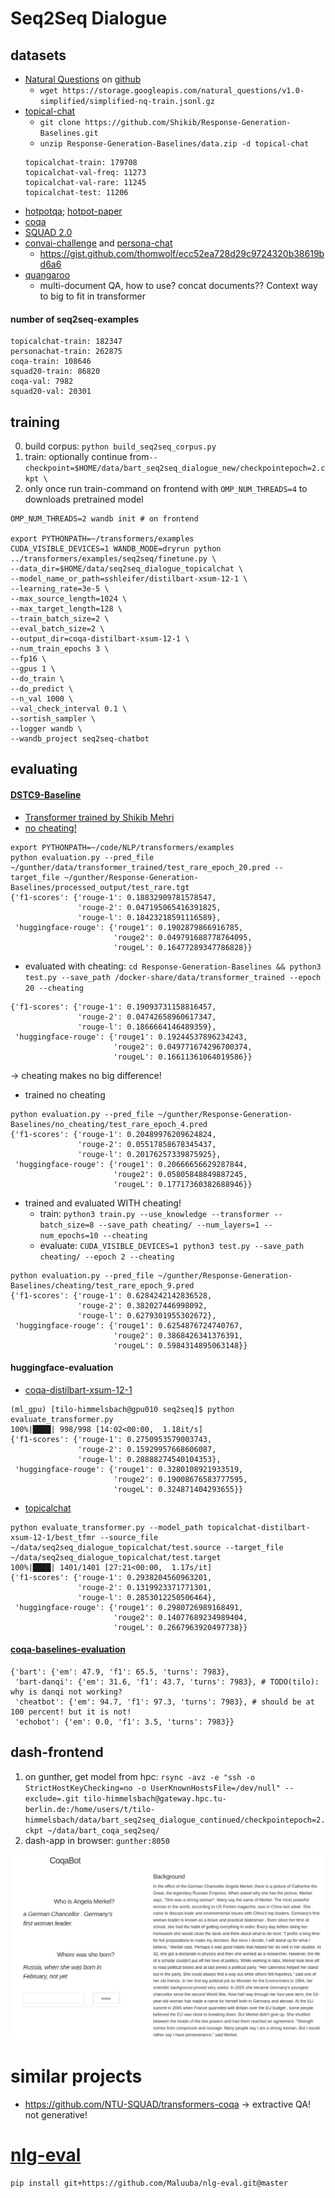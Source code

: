 # Seq2Seq Dialogue
## datasets

* [Natural Questions](https://ai.google.com/research/NaturalQuestions/dataset) on [github](https://github.com/google-research-datasets/natural-questions)
    + `wget https://storage.googleapis.com/natural_questions/v1.0-simplified/simplified-nq-train.jsonl.gz`
* [topical-chat](https://github.com/alexa/alexa-prize-topical-chat-dataset)
    + `git clone https://github.com/Shikib/Response-Generation-Baselines.git`
    + `unzip Response-Generation-Baselines/data.zip -d topical-chat`
    ```shell script
    topicalchat-train: 179708
    topicalchat-val-freq: 11273
    topicalchat-val-rare: 11245
    topicalchat-test: 11206
    ```
* [hotpotqa](https://hotpotqa.github.io/); [hotpot-paper](https://nlp.stanford.edu/pubs/yang2018hotpotqa.pdf)
* [coqa](https://stanfordnlp.github.io/coqa/)
* [SQUAD 2.0](https://rajpurkar.github.io/SQuAD-explorer/)
* [convai-challenge](http://convai.io/) and [persona-chat](https://github.com/DeepPavlov/convai)
    + https://gist.github.com/thomwolf/ecc52ea728d29c9724320b38619bd6a6
* [quangaroo](http://qangaroo.cs.ucl.ac.uk/)
    + multi-document QA, how to use? concat documents?? Context way to big to fit in transformer

#### number of seq2seq-examples    
```
topicalchat-train: 182347
personachat-train: 262875
coqa-train: 108646
squad20-train: 86820
coqa-val: 7982
squad20-val: 20301
```
## training
0. build corpus: `python build_seq2seq_corpus.py`
0. train: optionally continue from`--checkpoint=$HOME/data/bart_seq2seq_dialogue_new/checkpointepoch=2.ckpt \`
0. only once run train-command on frontend with `OMP_NUM_THREADS=4` to downloads pretrained model
```shell script
OMP_NUM_THREADS=2 wandb init # on frontend

export PYTHONPATH=~/transformers/examples
CUDA_VISIBLE_DEVICES=1 WANDB_MODE=dryrun python ../transformers/examples/seq2seq/finetune.py \
--data_dir=$HOME/data/seq2seq_dialogue_topicalchat \
--model_name_or_path=sshleifer/distilbart-xsum-12-1 \
--learning_rate=3e-5 \
--max_source_length=1024 \
--max_target_length=128 \
--train_batch_size=2 \
--eval_batch_size=2 \
--output_dir=coqa-distilbart-xsum-12-1 \
--num_train_epochs 3 \
--fp16 \
--gpus 1 \
--do_train \
--do_predict \
--n_val 1000 \
--val_check_interval 0.1 \
--sortish_sampler \
--logger wandb \
--wandb_project seq2seq-chatbot
```

## evaluating
#### [DSTC9-Baseline](https://github.com/dertilo/Response-Generation-Baselines)
* [Transformer trained by Shikib Mehri](https://drive.google.com/file/d/1fPB45RDs_BcJ8KZeYQiauK3W1RsdY2hM/view?usp=sharing)
* [no cheating!](https://github.com/dertilo/Response-Generation-Baselines/commit/030d9335ef3b1f642ac76e86e1a0f52c4d8b9916)
```shell script
export PYTHONPATH=~/code/NLP/transformers/examples
python evaluation.py --pred_file ~/gunther/data/transformer_trained/test_rare_epoch_20.pred --target_file ~/gunther/Response-Generation-Baselines/processed_output/test_rare.tgt
{'f1-scores': {'rouge-1': 0.18832909781578547,
               'rouge-2': 0.047195065416391825,
               'rouge-l': 0.18423218591116589},
 'huggingface-rouge': {'rouge1': 0.1902879866916785,
                       'rouge2': 0.049791688778764095,
                       'rougeL': 0.16477289347786828}}
```
* evaluated with cheating: `cd Response-Generation-Baselines && python3 test.py --save_path /docker-share/data/transformer_trained --epoch 20 --cheating`
```shell script
{'f1-scores': {'rouge-1': 0.19093731158816457,
               'rouge-2': 0.04742658960617347,
               'rouge-l': 0.1866664146489359},
 'huggingface-rouge': {'rouge1': 0.19244537896234243,
                       'rouge2': 0.049771674296700374,
                       'rougeL': 0.16611361064019586}}
```
-> cheating makes no big difference!
* trained no cheating
```shell script
python evaluation.py --pred_file ~/gunther/Response-Generation-Baselines/no_cheating/test_rare_epoch_4.pred
{'f1-scores': {'rouge-1': 0.20489976209624824,
               'rouge-2': 0.05517858678345437,
               'rouge-l': 0.20176257339875925},
 'huggingface-rouge': {'rouge1': 0.20666656629287844,
                       'rouge2': 0.05805848849887245,
                       'rougeL': 0.17717360382688946}}
```
* trained and evaluated WITH cheating!
    * train: `python3 train.py --use_knowledge --transformer --batch_size=8 --save_path cheating/ --num_layers=1 --num_epochs=10 --cheating`
    * evaluate: `CUDA_VISIBLE_DEVICES=1 python3 test.py --save_path cheating/ --epoch 2 --cheating`
```shell script
python evaluation.py --pred_file ~/gunther/Response-Generation-Baselines/cheating/test_rare_epoch_9.pred
{'f1-scores': {'rouge-1': 0.6284242142836528,
               'rouge-2': 0.382027446998092,
               'rouge-l': 0.6279301955302672},
 'huggingface-rouge': {'rouge1': 0.6254876724740767,
                       'rouge2': 0.3868426341376391,
                       'rougeL': 0.5984314895063148}}
```
#### huggingface-evaluation
* [coqa-distilbart-xsum-12-1](https://app.wandb.ai/dertilo/seq2seq-chatbot/runs/3ll696ve/overview?workspace=user-)
```shell script
(ml_gpu) [tilo-himmelsbach@gpu010 seq2seq]$ python evaluate_transformer.py 
100%|████| 998/998 [14:02<00:00,  1.18it/s]
{'f1-scores': {'rouge-1': 0.2750953579003743,
               'rouge-2': 0.15929957668606087,
               'rouge-l': 0.28888274540104353},
 'huggingface-rouge': {'rouge1': 0.3280108921933519,
                       'rouge2': 0.19008676583777595,
                       'rougeL': 0.324871404293655}}
```
* [topicalchat](https://app.wandb.ai/dertilo/seq2seq-chatbot/runs/15oezher/overview?workspace=user-)
```shell script
python evaluate_transformer.py --model_path topicalchat-distilbart-xsum-12-1/best_tfmr --source_file ~/data/seq2seq_dialogue_topicalchat/test.source --target_file ~/data/seq2seq_dialogue_topicalchat/test.target
100%|████| 1401/1401 [27:21<00:00,  1.17s/it]
{'f1-scores': {'rouge-1': 0.2938204560963201,
               'rouge-2': 0.1319923371771301,
               'rouge-l': 0.2853012250506464},
 'huggingface-rouge': {'rouge1': 0.2980726989168491,
                       'rouge2': 0.14077689234989404,
                       'rougeL': 0.2667963920497738}}
```
#### [coqa-baselines-evaluation](https://github.com/stanfordnlp/coqa-baselines)
```shell script
{'bart': {'em': 47.9, 'f1': 65.5, 'turns': 7983},
 'bart-danqi': {'em': 31.6, 'f1': 43.7, 'turns': 7983}, # TODO(tilo): why is danqi not working?
 'cheatbot': {'em': 94.7, 'f1': 97.3, 'turns': 7983}, # should be at 100 percent! but it is not!
 'echobot': {'em': 0.0, 'f1': 3.5, 'turns': 7983}}
```

## dash-frontend
1. on gunther, get model from hpc: `rsync -avz -e "ssh -o StrictHostKeyChecking=no -o UserKnownHostsFile=/dev/null" --exclude=.git tilo-himmelsbach@gateway.hpc.tu-berlin.de:/home/users/t/tilo-himmelsbach/data/bart_seq2seq_dialogue_continued/checkpointepoch=2.ckpt ~/data/bart_coqa_seq2seq/`
2. dash-app in browser: `gunther:8050`

![dash-frontend](images/dash_frontend.jpeg)

# similar projects
* https://github.com/NTU-SQUAD/transformers-coqa -> extractive QA! not generative!

# [nlg-eval](https://github.com/Maluuba/nlg-eval)
```shell script
pip install git+https://github.com/Maluuba/nlg-eval.git@master
```